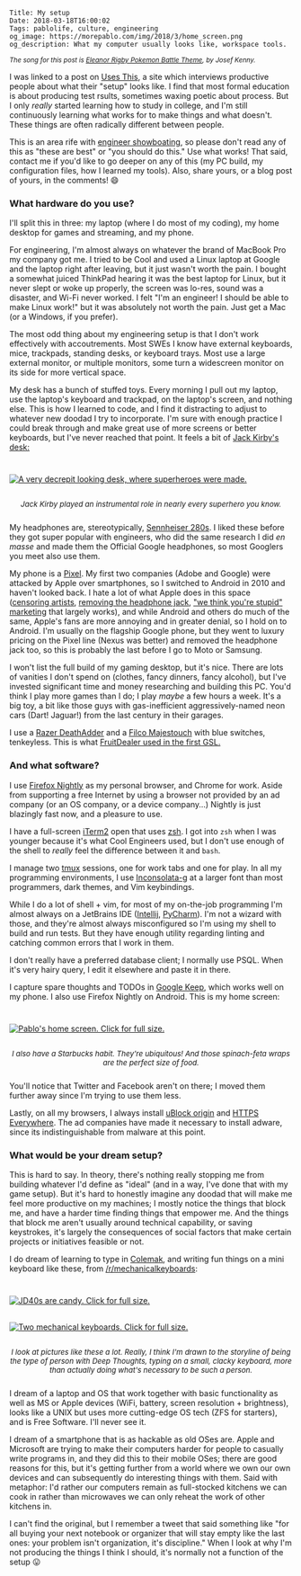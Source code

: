     Title: My setup
    Date: 2018-03-18T16:00:02
    Tags: pablolife, culture, engineering
    og_image: https://morepablo.com/img/2018/3/home_screen.png
    og_description: What my computer usually looks like, workspace tools.

<small><em>The song for this post is <a
href="https://soundcloud.com/josefkenny/eleanor-rigby-pokemon-battle-theme">Eleanor Rigby Pokemon Battle Theme</a>, by Josef Kenny.</em></small>

I was linked to a post on [Uses This][1], a site which interviews productive
people about what their "setup" looks like. I find that most formal education is
about producing test rsults, sometimes waxing poetic about process. But I only
_really_ started learning how to study in college, and I'm still continuously
learning what works for to make things and what doesn't. These things are often
radically different between people.

This is an area rife with [engineer showboating][2], so please don't read
any of this as "these are best" or "you should do this." Use what works! That
said, contact me if you'd like to go deeper on any of this (my PC build, my
configuration files, how I learned my tools). Also, share yours, or a blog post of
yours, in the comments! 😄

### What hardware do you use?

I'll split this in three: my laptop (where I do most of my coding), my home
desktop for games and streaming, and my phone.

For engineering, I'm almost always on whatever the brand of MacBook Pro my
company got me. I tried to be Cool and used a Linux laptop at
Google and the laptop right after leaving, but it just wasn't worth the pain. I
bought a somewhat juiced ThinkPad hearing it was the best laptop for Linux, but it
never slept or woke up properly, the screen was lo-res, sound was a disaster,
and Wi-Fi never worked. I felt "I'm an engineer! I should be able to make
Linux work!" but it was absolutely not worth the pain. Just get a Mac (or a
Windows, if you prefer).

The most odd thing about my engineering setup is that I don't work effectively
with accoutrements. Most SWEs I know have external keyboards, mice, trackpads,
standing desks, or keyboard trays. Most use a large external monitor, or
multiple monitors, some turn a widescreen monitor on its side for more vertical
space.

My desk has a bunch of stuffed toys. Every morning I pull out my laptop, use the
laptop's keyboard and trackpad, on the laptop's screen, and nothing else. This
is how I learned to code, and I find it distracting to adjust to whatever new
doodad I try to incorporate. I'm sure with enough practice I could break through
and make great use of more screens or better keyboards, but I've never reached
that point. It feels a bit of [Jack Kirby's desk:][3]

<div class="caption-img-block" style="margin: 25px auto">
<a href="/img/2018/3/kirby_desk.jpg" target="blank">
  <img src="/img/2018/3/kirby_desk_THUMB.jpg" alt="A very decrepit looking desk, where superheroes were made." style="margin: 15px auto;" />
</a>
<p style="font-style: italic; text-align: center; font-size: small">Jack Kirby played an instrumental role in nearly every superhero you know.</p>
</div>

My headphones are, stereotypically, [Sennheiser 280s][16]. I liked these before
they got super popular with engineers, who did the same research I did _en
masse_ and made them the Official Google headphones, so most Googlers you meet
also use them.

My phone is a [Pixel][17]. My first two companies (Adobe and Google)
were attacked by Apple over smartphones, so I switched to Android
in 2010 and haven't looked back. I hate a lot of what Apple does in this space
([censoring artists][4], [removing the headphone jack][5], ["we think you're
stupid" marketing][6] that largely works), and while Android and others do much
of the same, Apple's fans are more annoying and in greater denial, so I hold on
to Android. I'm usually on the flagship Google phone, but they went to
luxury pricing on the Pixel line (Nexus was better) and removed the headphone
jack too, so this is probably the last before I go to Moto or Samsung.

I won't list the full build of my gaming desktop, but it's nice. There are lots of
vanities I don't spend on (clothes, fancy dinners, fancy alcohol), but I've invested
significant time and money researching and building this PC. You'd think I play more
games than I do; I play _maybe_ a few hours a week. It's a big toy, a bit like
those guys with gas-inefficient aggressively-named neon cars (Dart! Jaguar!)
from the last century in their garages.

I use a [Razer DeathAdder][18] and a [Filco Majestouch][19] with blue switches,
tenkeyless.  This is what [FruitDealer used in the first GSL.][7]

### And what software?

I use [Firefox Nightly][8] as my personal browser, and Chrome for work. Aside from
supporting a free Internet by using a browser not provided by an ad company
(or an OS company, or a device company…) Nightly is just blazingly fast now, and
a pleasure to use.

I have a full-screen [iTerm2][10] open that uses [zsh][9]. I got into `zsh`
when I was younger because it's what Cool Engineers used, but I don't use enough
of the shell to _really_ feel the difference between it and `bash`. 

I manage two [tmux][11] sessions, one for work tabs and one for play. In all my
programming environments, I use [Inconsolata-g][15] at a larger font than most
programmers, dark themes, and Vim keybindings.

While I do a lot of shell + vim, for most of my on-the-job programming
I'm almost always on a JetBrains IDE ([Intellij][21], [PyCharm][20]). I'm not a
wizard with those, and they're almost always misconfigured so I'm using my shell
to build and run tests. But they have enough utility regarding linting and
catching common errors that I work in them.

I don't really have a preferred database client; I normally use PSQL. When it's
very hairy query, I edit it elsewhere and paste it in there.

I capture spare thoughts and TODOs in [Google Keep][12], which works well on my
phone. I also use Firefox Nightly on Android. This is my home screen:

<div class="caption-img-block" style="margin: 25px auto">
  <a href="/img/2018/3/home_screen.png" target="blank">
  <img src="/img/2018/3/home_screen_THUMB.png" alt="Pablo's home screen. Click for full size." style="margin: 15px auto;" />
  </a>
<p style="font-style: italic; text-align: center; font-size: small">I also have a Starbucks habit. They're ubiquitous! And those spinach-feta wraps are the perfect size of food.</p>
</div>

You'll notice that Twitter and Facebook aren't on there; I moved them further
away since I'm trying to use them less.

Lastly, on all my browsers, I always install [uBlock origin][22] and [HTTPS
Everywhere][23]. The ad companies have made it necessary to install adware,
since its indistinguishable from malware at this point.

### What would be your dream setup?

This is hard to say. In theory, there's nothing really stopping me from building
whatever I'd define as "ideal" (and in a way, I've done that with my game setup).
But it's hard to honestly imagine any doodad that will make me feel more
productive on my machines; I mostly notice the things that block me, and have a
harder time finding things that empower me. And the things that block me aren't
usually around technical capability, or saving keystrokes, it's largely the
consequences of social factors that make certain projects or initiatives
feasible or not.

I do dream of learning to type in [Colemak][13], and writing fun things on a
mini keyboard like these, from [/r/mechanicalkeyboards][14]:

<div class="caption-img-block" style="margin: 25px auto">
<a href="/img/2018/3/jd40.jpg" target="blank">
  <img src="/img/2018/3/jd40_THUMB.jpg" alt="JD40s are candy. Click for full size." style="margin: 15px auto;" />
</a>
<a href="/img/2018/3/mech_keyboard.jpg" target="blank"><img src="/img/2018/3/mech_keyboard_THUMB.jpg" alt="Two mechanical keyboards. Click for full size." style="margin: 15px auto;" /></a>
<p style="font-style: italic; text-align: center; font-size: small">I look at pictures like these a lot. Really, I think I'm drawn to the storyline of being the type of person with Deep Thoughts, typing on a small, clacky keyboard, more than actually doing what's necessary to be such a person.</p>
</div>

I dream of a laptop and OS that work together with basic functionality as well
as MS or Apple devices (WiFi, battery, screen resolution + brightness), looks
like a UNIX but uses more cutting-edge OS tech (ZFS for starters), and is Free
Software. I'll never see it.

I dream of a smartphone that is as hackable as old OSes are. Apple and Microsoft
are trying to make their computers harder for people to casually write programs
in, and they did this to their mobile OSes; there are good reasons for this, but
it's getting further from a world where we own our own devices and can
subsequently do interesting things with them. Said with metaphor: I'd rather our
computers remain as full-stocked kitchens we can cook in rather than microwaves
we can only reheat the work of other kitchens in.

I can't find the original, but I remember a tweet that said something like "for
all buying your next notebook or organizer that will stay empty like the last
ones: your problem isn't organization, it's discipline." When I look at why I'm
not producing the things I think I should, it's normally not a function of the
setup 😛

   [1]: https://usesthis.com/
   [2]: /2018/03/engineer-showboating.html
   [3]: http://kirbymuseum.org/blogs/dynamics/2012/05/10/jacks-drawing-board/
   [4]: https://www.buzzfeed.com/josephbernstein/why-does-apple-ban-political-games?utm_term=.aelZDv43k9#.jqlV87Q6oY
   [5]: https://medium.com/@flimshaw/a-eulogy-for-the-headphone-jack-aabda6c66cd8
   [6]: https://9to5mac.com/2014/09/09/the-iphone-5-ad-that-apple-wants-you-to-forget/
   [7]: https://www.youtube.com/watch?v=WrfzEO2yTe0
   [8]: https://www.mozilla.org/en-US/firefox/channel/desktop/
   [9]: https://www.zsh.org/
   [10]: https://www.iterm2.com/
   [11]: https://github.com/tmux/tmux/wiki
   [12]: https://keep.google.com/
   [13]: https://colemak.com/
   [14]: https://reddit.com/r/mechanicalkeyboards
   [15]: https://leonardo-m.livejournal.com/77079.html
   [16]: https://en-us.sennheiser.com/hd-280-pro
   [17]: https://store.google.com/us/product/pixel_phone?hl=en-US
   [18]: https://www.razerzone.com/Gaming-Mice/Razer-Deathadder-Classic/p/RZ01-00840500-W3M1
   [19]: https://mechanicalkeyboards.com/shop/index.php?l=product_detail&p=1823
   [20]: https://www.jetbrains.com/pycharm/
   [21]: https://www.jetbrains.com/idea/
   [22]: https://www.ublock.org/
   [23]: https://www.eff.org/https-everywhere
